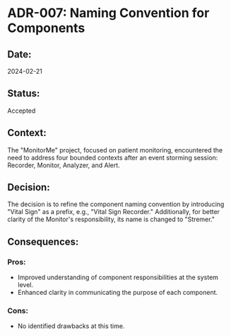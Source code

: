 # ADR-007: Naming Convention for Components

## Date:
2024-02-21

## Status:
Accepted

## Context:
The "MonitorMe" project, focused on patient monitoring, encountered the need to address four bounded contexts after an event storming session: Recorder, Monitor, Analyzer, and Alert.

## Decision:
The decision is to refine the component naming convention by introducing "Vital Sign" as a prefix, e.g., "Vital Sign Recorder." Additionally, for better clarity of the Monitor's responsibility, its name is changed to "Stremer."

## Consequences:
### Pros:
- Improved understanding of component responsibilities at the system level.
- Enhanced clarity in communicating the purpose of each component.

### Cons:
- No identified drawbacks at this time.